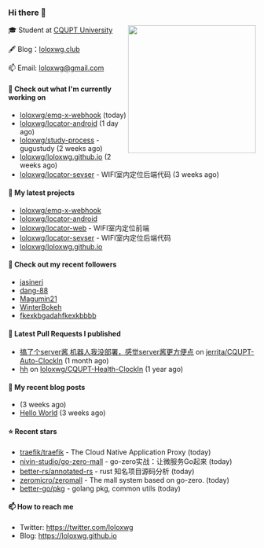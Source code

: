 ### Hi there 👋

<img align="right" src="https://raw.githubusercontent.com/muesli/muesli/master/assets/termenv.png" width="260">
 
🎓 Student at [CQUPT University](https://www.cqupt.edu.cn/)



🖋 Blog：[loloxwg.club](https://loloxwg.club)



📫 Email: [loloxwg@gmail.com](mailto:loloxwg@gmail.com)



#### 👷 Check out what I'm currently working on

- [loloxwg/emq-x-webhook](https://github.com/loloxwg/emq-x-webhook) (today)
- [loloxwg/locator-android](https://github.com/loloxwg/locator-android) (1 day ago)
- [loloxwg/study-process](https://github.com/loloxwg/study-process) - gugustudy (2 weeks ago)
- [loloxwg/loloxwg.github.io](https://github.com/loloxwg/loloxwg.github.io) (2 weeks ago)
- [loloxwg/locator-sevser](https://github.com/loloxwg/locator-sevser) - WIFI室内定位后端代码 (3 weeks ago)

#### 🌱 My latest projects

- [loloxwg/emq-x-webhook](https://github.com/loloxwg/emq-x-webhook)
- [loloxwg/locator-android](https://github.com/loloxwg/locator-android)
- [loloxwg/locator-web](https://github.com/loloxwg/locator-web) - WIFI室内定位前端
- [loloxwg/locator-sevser](https://github.com/loloxwg/locator-sevser) - WIFI室内定位后端代码
- [loloxwg/loloxwg.github.io](https://github.com/loloxwg/loloxwg.github.io)

#### 👯 Check out my recent followers

- [jasineri](https://github.com/jasineri)
- [dang-88](https://github.com/dang-88)
- [Magumin21](https://github.com/Magumin21)
- [WinterBokeh](https://github.com/WinterBokeh)
- [fkexkbgadahfkexkbbbb](https://github.com/fkexkbgadahfkexkbbbb)

#### 🔨 Latest Pull Requests I published

- [搞了个server酱 机器人我没部署，感觉server酱更方便点](https://github.com/jerrita/CQUPT-Auto-ClockIn/pull/2) on [jerrita/CQUPT-Auto-ClockIn](https://github.com/jerrita/CQUPT-Auto-ClockIn) (1 month ago)
- [hh](https://github.com/loloxwg/CQUPT-Health-ClockIn/pull/1) on [loloxwg/CQUPT-Health-ClockIn](https://github.com/loloxwg/CQUPT-Health-ClockIn) (1 year ago)

#### 📜 My recent blog posts

- [](http://example.com/2022/02/21/%E6%9C%AA%E5%91%BD%E5%90%8D/) (3 weeks ago)
- [Hello World](http://example.com/2022/02/21/hello-world/) (3 weeks ago)

#### ⭐ Recent stars

- [traefik/traefik](https://github.com/traefik/traefik) - The Cloud Native Application Proxy (today)
- [nivin-studio/go-zero-mall](https://github.com/nivin-studio/go-zero-mall) - go-zero实战：让微服务Go起来 (today)
- [better-rs/annotated-rs](https://github.com/better-rs/annotated-rs) - rust 知名项目源码分析 (today)
- [zeromicro/zeromall](https://github.com/zeromicro/zeromall) - The mall system based on go-zero. (today)
- [better-go/pkg](https://github.com/better-go/pkg) - golang pkg, common utils (today)

#### 📫 How to reach me

- Twitter: https://twitter.com/loloxwg
- Blog: https://loloxwg.github.io

